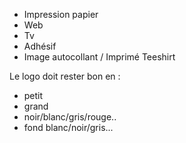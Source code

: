 - Impression papier
- Web
- Tv
- Adhésif
- Image autocollant / Imprimé Teeshirt

Le logo doit rester bon en :
- petit
- grand
- noir/blanc/gris/rouge..
- fond blanc/noir/gris...
